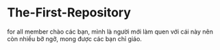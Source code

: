 # The-First-Repository
for all member
chào các bạn, mình là người mới làm quen với cái này nên còn nhiều bỡ ngỡ, mong được các bạn chỉ giáo.

